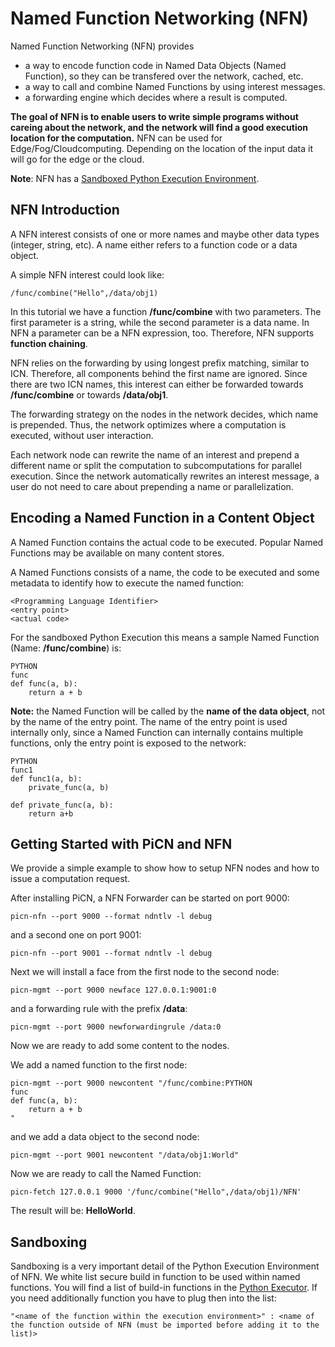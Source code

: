 # Named Function Networking (NFN)
Named Function Networking (NFN) provides 
* a way to encode function code in Named Data Objects (Named Function), so they can be transfered over the network, cached, etc.
* a way to call and combine Named Functions by using interest messages.
* a forwarding engine which decides where a result is computed. 

**The goal of NFN is to enable users to write simple programs without careing about the network, and the network will find a good execution location for the computation.** 
NFN can be used for Edge/Fog/Cloudcomputing. Depending on the location of the input data it will go for the edge or the cloud.

**Note**: NFN has a [Sandboxed Python Execution Environment](nfn.md#sandboxing).

## NFN Introduction
A NFN interest consists of one or more names and maybe other data types (integer, string, etc). 
A name either refers to a function code or a data object.  

A simple NFN interest could look like:

```console
/func/combine("Hello",/data/obj1)
```

In this tutorial we have a function **/func/combine** with two parameters.
The first parameter is a string, while the second parameter is a data name. 
In NFN a parameter can be a NFN expression, too. Therefore, NFN supports **function chaining**.

NFN relies on the forwarding by using longest prefix matching, similar to ICN. 
Therefore, all components behind the first name are ignored.
Since there are two ICN names, this interest can either be forwarded towards **/func/combine**
or towards **/data/obj1**.

The forwarding strategy on the nodes in the network decides, which name is prepended. Thus, the network optimizes 
where a computation is executed, without user interaction.

Each network node can 
rewrite the name of an interest and prepend a different name or split the computation to subcomputations for parallel execution. Since the network automatically rewrites an interest message, a user do not need to care about prepending a name or parallelization.


## Encoding a Named Function in a Content Object

A Named Function contains the actual code to be executed. Popular Named Functions may be available on many content stores.

A Named Functions consists of a name, the code to be executed and some metadata to identify how to execute the named function:
```console
<Programming Language Identifier>
<entry point>
<actual code>
```

For the sandboxed Python Execution this means a sample Named Function (Name: **/func/combine**) is: 
```console
PYTHON
func
def func(a, b):
    return a + b
```
**Note:** the Named Function will be called by the **name of the data object**, not by the name of the entry point. 
The name of the entry point is used internally only, since a Named Function can internally contains multiple functions, only the entry point is exposed to the network:
```console
PYTHON
func1
def func1(a, b):
    private_func(a, b)
    
def private_func(a, b):
    return a+b
```

## Getting Started with PiCN and NFN

We provide a simple example to show how to setup NFN nodes and how to issue a computation request. 

After installing PiCN, a NFN Forwarder can be started on port 9000: 
```console
picn-nfn --port 9000 --format ndntlv -l debug
``` 
and a second one on port 9001:
```console
picn-nfn --port 9001 --format ndntlv -l debug
``` 

Next we will install a face from the first node to the second node:
```console
picn-mgmt --port 9000 newface 127.0.0.1:9001:0
``` 
and a forwarding rule with the prefix **/data**:
```console
picn-mgmt --port 9000 newforwardingrule /data:0
``` 

Now we are ready to add some content to the nodes. 

We add a named function to the first node:
```console
picn-mgmt --port 9000 newcontent "/func/combine:PYTHON
func
def func(a, b):
    return a + b
"
```
and we add a data object to the second node:

```console
picn-mgmt --port 9001 newcontent "/data/obj1:World"
```

Now we are ready to call the Named Function:
```console
picn-fetch 127.0.0.1 9000 '/func/combine("Hello",/data/obj1)/NFN'
```
The result will be: **HelloWorld**. 

## Sandboxing

Sandboxing is a very important detail of the Python Execution Environment of NFN. 
We white list secure build in function to be used within named functions.
You will find a list of build-in functions in the [Python Executor](../PiCN/Layers/NFNLayer/NFNExecutor/NFNPythonExecutor.py).
If you need additionally function you have to plug then into the list:

```console
"<name of the function within the execution environment>" : <name of the function outside of NFN (must be imported before adding it to the list)>
```

